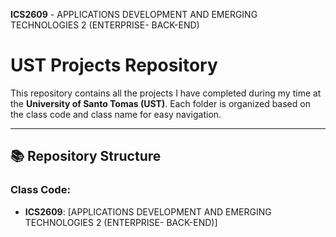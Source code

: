 **ICS2609** - APPLICATIONS DEVELOPMENT AND EMERGING TECHNOLOGIES 2 (ENTERPRISE- BACK-END)

# UST Projects Repository  

This repository contains all the projects I have completed during my time at the **University of Santo Tomas (UST)**. Each folder is organized based on the class code and class name for easy navigation.  

---

## 📚 Repository Structure  

### Class Code:  
- **ICS2609**: [APPLICATIONS DEVELOPMENT AND EMERGING TECHNOLOGIES 2 (ENTERPRISE- BACK-END)]  
